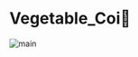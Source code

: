 # Vegetable_Coi🌱
![main](https://user-images.githubusercontent.com/73941301/151969295-1eeb4a77-3a9b-4faf-8daa-8c47acb1431b.jpg)
